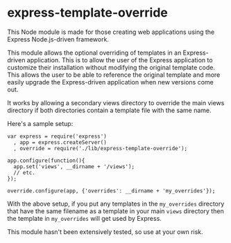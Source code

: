# express-template-override

This Node module is made for those creating web applications using the Express
Node.js-driven framework.

This module allows the optional overriding of templates in an Express-driven
application. This is to allow the user of the Express application to customize
their installation without modifying the original template code. This allows
the user to be able to reference the original template and more easily upgrade
the Express-driven application when new versions come out.

It works by allowing a secondary views directory to override the main views
directory if both directories contain a template file with the same name.

Here's a sample setup:

    var express = require('express')
      , app = express.createServer()
      , override = require('./lib/express-template-override');

    app.configure(function(){
      app.set('views', __dirname + '/views');
      // etc.
    });

    override.configure(app, {'overrides': __dirname + 'my_overrides'});

With the above setup, if you put any templates in the `my_overrides` directory
that have the same filename as a template in your main `views` directory then
the template in `my_overrides` will get used by Express.

This module hasn't been extensively tested, so use at your own risk.
